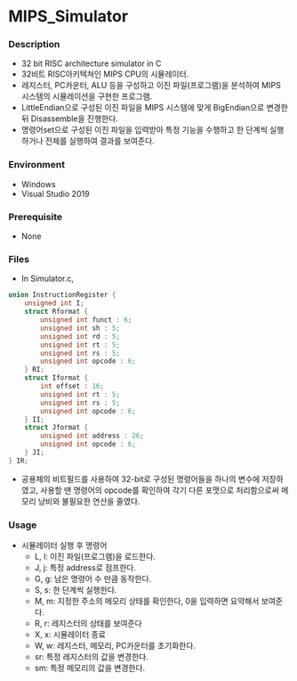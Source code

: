 # MIPS_Simulator

### Description
* 32 bit RISC architecture simulator in C
* 32비트 RISC아키텍쳐인 MIPS CPU의 시뮬레이터. 
* 레지스터, PC카운터, ALU 등을 구성하고 이진 파일(프로그램)을 분석하여 MIPS 시스템의 시뮬레이션을 구현한 프로그램.
* LittleEndian으로 구성된 이진 파일을 MIPS 시스템에 맞게 BigEndian으로 변경한 뒤 Disassemble을 진행한다. 
* 명령어set으로 구성된 이진 파일을 입력받아 특정 기능을 수행하고 한 단계씩 실행하거나 전체를 실행하여 결과를 보여준다. 


### Environment
* Windows
* Visual Studio 2019

### Prerequisite
* None

### Files
* In Simulator.c,
```c
union InstructionRegister {
	unsigned int I;
	struct Rformat {
		unsigned int funct : 6;
		unsigned int sh : 5;
		unsigned int rd : 5;
		unsigned int rt : 5;
		unsigned int rs : 5;
		unsigned int opcode : 6;
	} RI;
	struct Iformat {
		int offset : 16;
		unsigned int rt : 5;
		unsigned int rs : 5;
		unsigned int opcode : 6;
	} II;
	struct Jformat {
		unsigned int address : 26;
		unsigned int opcode : 6;
	} JI;
} IR;
```
* 공용체의 비트필드를 사용하여 32-bit로 구성된 명령어들을 하나의 변수에 저장하였고, 사용할 땐 명령어의 opcode를 확인하여 각기 다른 포맷으로 처리함으로써 메모리 낭비와 불필요한 연산을 줄였다.


### Usage
* 시뮬레이터 실행 후 명령어
  * L, l: 이진 파일(프로그램)을 로드한다.
  * J, j: 특정 address로 점프한다.
  * G, g: 남은 명령어 수 만큼 동작한다.
  * S, s: 한 단계씩 실행한다.
  * M, m: 지정한 주소의 메모리 상태를 확인한다, 0을 입력하면 요약해서 보여준다.
  * R, r: 레지스터의 상태를 보여준다
  * X, x: 시뮬레이터 종료
  * W, w: 레지스터, 메모리, PC카운터를 초기화한다.
  * sr: 특정 레지스터의 값을 변경한다.
  * sm: 특정 메모리의 값을 변경한다.
